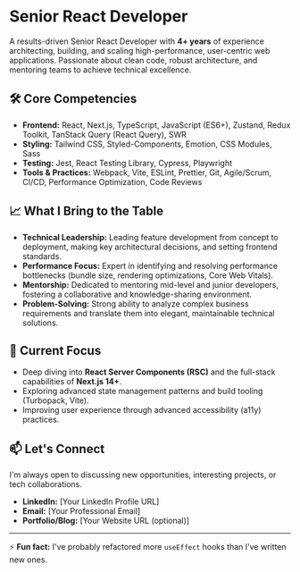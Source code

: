 # Senior React Developer

A results-driven Senior React Developer with **4+ years** of experience architecting, building, and scaling high-performance, user-centric web applications. Passionate about clean code, robust architecture, and mentoring teams to achieve technical excellence.

## 🛠️ Core Competencies

*   **Frontend:** React, Next.js, TypeScript, JavaScript (ES6+), Zustand, Redux Toolkit, TanStack Query (React Query), SWR
*   **Styling:** Tailwind CSS, Styled-Components, Emotion, CSS Modules, Sass
*   **Testing:** Jest, React Testing Library, Cypress, Playwright
*   **Tools & Practices:** Webpack, Vite, ESLint, Prettier, Git, Agile/Scrum, CI/CD, Performance Optimization, Code Reviews

## 📈 What I Bring to the Table

*   **Technical Leadership:** Leading feature development from concept to deployment, making key architectural decisions, and setting frontend standards.
*   **Performance Focus:** Expert in identifying and resolving performance bottlenecks (bundle size, rendering optimizations, Core Web Vitals).
*   **Mentorship:** Dedicated to mentoring mid-level and junior developers, fostering a collaborative and knowledge-sharing environment.
*   **Problem-Solving:** Strong ability to analyze complex business requirements and translate them into elegant, maintainable technical solutions.

## 🔭 Current Focus

*   Deep diving into **React Server Components (RSC)** and the full-stack capabilities of **Next.js 14+**.
*   Exploring advanced state management patterns and build tooling (Turbopack, Vite).
*   Improving user experience through advanced accessibility (a11y) practices.

## 📫 Let's Connect

I'm always open to discussing new opportunities, interesting projects, or tech collaborations.

*   **LinkedIn:** [Your LinkedIn Profile URL]
*   **Email:** [Your Professional Email]
*   **Portfolio/Blog:** [Your Website URL (optional)]

---
⚡ **Fun fact:** I've probably refactored more `useEffect` hooks than I've written new ones.

